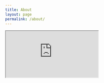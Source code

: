 ```yaml
---
title: About
layout: page
permalink: /about/
---
```


<iframe src="https://us1.list-manage.com/contact-form?u=25fe5fa5ee4114cf347fd278c&form_id=63f47b244a2c2cc94d82f2fd8f6a0f28" title="W3Schools Free Online Web Tutorials"></iframe>
